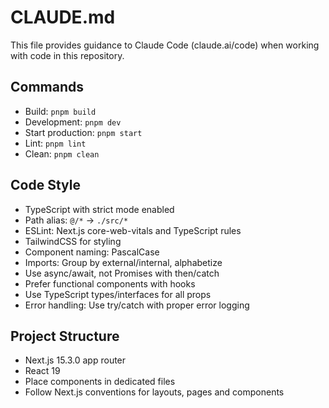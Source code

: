 # CLAUDE.md

This file provides guidance to Claude Code (claude.ai/code) when working with code in this repository.

## Commands
- Build: `pnpm build`
- Development: `pnpm dev`
- Start production: `pnpm start`
- Lint: `pnpm lint`
- Clean: `pnpm clean`

## Code Style
- TypeScript with strict mode enabled
- Path alias: `@/*` → `./src/*`
- ESLint: Next.js core-web-vitals and TypeScript rules
- TailwindCSS for styling
- Component naming: PascalCase
- Imports: Group by external/internal, alphabetize
- Use async/await, not Promises with then/catch
- Prefer functional components with hooks
- Use TypeScript types/interfaces for all props
- Error handling: Use try/catch with proper error logging

## Project Structure
- Next.js 15.3.0 app router
- React 19
- Place components in dedicated files
- Follow Next.js conventions for layouts, pages and components